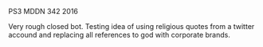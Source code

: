 PS3 MDDN 342 2016

Very rough closed bot. 
Testing idea of using religious quotes from a twitter accound and replacing all references to god with corporate brands. 
